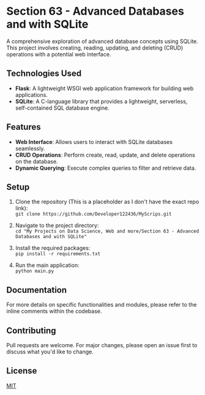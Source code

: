 
# Section 63 - Advanced Databases and with SQLite

A comprehensive exploration of advanced database concepts using SQLite. This project involves creating, reading, updating, and deleting (CRUD) operations with a potential web interface.

## Technologies Used

- **Flask**: A lightweight WSGI web application framework for building web applications.
- **SQLite**: A C-language library that provides a lightweight, serverless, self-contained SQL database engine.

## Features

- **Web Interface**: Allows users to interact with SQLite databases seamlessly.
- **CRUD Operations**: Perform create, read, update, and delete operations on the database.
- **Dynamic Querying**: Execute complex queries to filter and retrieve data.

## Setup

1. Clone the repository (This is a placeholder as I don't have the exact repo link):  
   `git clone https://github.com/Developer122436/MyScrips.git`

2. Navigate to the project directory:  
   `cd "My Projects on Data Science, Web and more/Section 63 - Advanced Databases and with SQLite"`

3. Install the required packages:  
   `pip install -r requirements.txt`

4. Run the main application:  
   `python main.py`

## Documentation

For more details on specific functionalities and modules, please refer to the inline comments within the codebase.

## Contributing

Pull requests are welcome. For major changes, please open an issue first to discuss what you'd like to change.

## License

[MIT](https://choosealicense.com/licenses/mit/)
